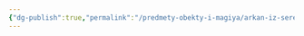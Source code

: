 ```yaml
---
{"dg-publish":true,"permalink":"/predmety-obekty-i-magiya/arkan-iz-serebryanyh-nitej/","dgPassFrontmatter":true}
---
```


